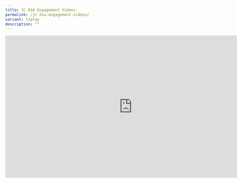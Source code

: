 ```yaml
---
title: JC DSA Engagement Videos
permalink: /jc-dsa-engagement-videos/
variant: tiptap
description: ""
---
```

<div class="iframe-wrapper">
<iframe height="450" width="800" allowfullscreen="true" frameborder="0" src="https://www.youtube.com/embed/NDlDcmXdEVU?rel=0&amp;modestbranding=1&amp;autohide=1"></iframe>
</div>
<p></p>
<p></p>
<p></p>